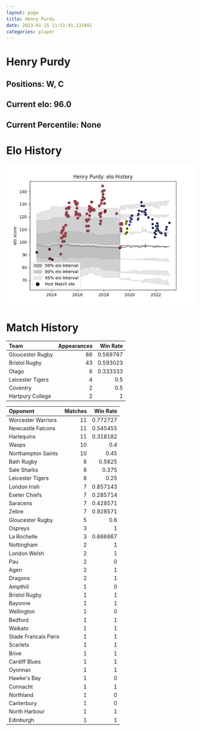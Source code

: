 ```yaml
---  
layout: page  
title: Henry Purdy  
date: 2023-01-15 11:51:41.133491  
categories: player  
---
```

# Henry Purdy

## Positions: W, C

## Current elo: 96.0

## Current Percentile: None

# Elo History


![elo history](history_HenryPurdy.png)
# Match History


| Team             |   Appearances |   Win Rate |
|:-----------------|--------------:|-----------:|
| Gloucester Rugby |            86 |   0.569767 |
| Bristol Rugby    |            43 |   0.593023 |
| Otago            |             6 |   0.333333 |
| Leicester Tigers |             4 |   0.5      |
| Coventry         |             2 |   0.5      |
| Hartpury College |             2 |   1        |

| Opponent             |   Matches |   Win Rate |
|:---------------------|----------:|-----------:|
| Worcester Warriors   |        11 |   0.772727 |
| Newcastle Falcons    |        11 |   0.545455 |
| Harlequins           |        11 |   0.318182 |
| Wasps                |        10 |   0.4      |
| Northampton Saints   |        10 |   0.45     |
| Bath Rugby           |         8 |   0.5625   |
| Sale Sharks          |         8 |   0.375    |
| Leicester Tigers     |         8 |   0.25     |
| London Irish         |         7 |   0.857143 |
| Exeter Chiefs        |         7 |   0.285714 |
| Saracens             |         7 |   0.428571 |
| Zebre                |         7 |   0.928571 |
| Gloucester Rugby     |         5 |   0.6      |
| Ospreys              |         3 |   1        |
| La Rochelle          |         3 |   0.666667 |
| Nottingham           |         2 |   1        |
| London Welsh         |         2 |   1        |
| Pau                  |         2 |   0        |
| Agen                 |         2 |   1        |
| Dragons              |         2 |   1        |
| Ampthill             |         1 |   0        |
| Bristol Rugby        |         1 |   1        |
| Bayonne              |         1 |   1        |
| Wellington           |         1 |   0        |
| Bedford              |         1 |   1        |
| Waikato              |         1 |   1        |
| Stade Francais Paris |         1 |   1        |
| Scarlets             |         1 |   1        |
| Brive                |         1 |   1        |
| Cardiff Blues        |         1 |   1        |
| Oyonnax              |         1 |   1        |
| Hawke's Bay          |         1 |   0        |
| Connacht             |         1 |   1        |
| Northland            |         1 |   0        |
| Canterbury           |         1 |   0        |
| North Harbour        |         1 |   1        |
| Edinburgh            |         1 |   1        |